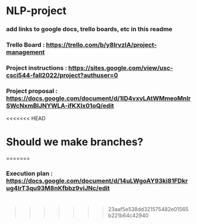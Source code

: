 # NLP-project

### add links to google docs, trello boards, etc in this readme 

### Trello Board : https://trello.com/b/y8IrvzIA/project-management

### Project instructions : https://sites.google.com/view/usc-csci544-fall2022/project?authuser=0

### Project proposal : https://docs.google.com/document/d/1ID4vxvLAtWMmeoMnIrSWcNxmBlJNYWLA-ifKXIx01oQ/edit

<<<<<<< HEAD
# Should we make branches? 
=======
### Execution plan : https://docs.google.com/document/d/14uLWgoAY93ki81FDkrug4IrT3qu93M8nKfbbz9viJNc/edit

# 
>>>>>>> 23aaf5e538dd321575482e01565b221b64c42940
